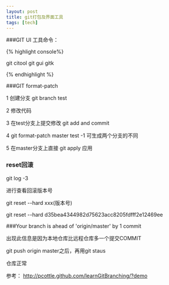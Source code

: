 ```yaml
---
layout: post
title: git打包及界面工具 
tags: [tech]
---
```



###GIT UI 工具命令：

{% highlight console%}

git citool
git gui
gitk

{% endhighlight %}


###GIT format-patch

1 创建分支 git branch test

2 修改代码

3 在test分支上提交修改 git add and commit

4 git format-patch master test -1 可生成两个分支的不同

5 在master分支上直接 git apply 应用　

### reset回滚

git log -3

进行查看回滚版本号

git reset --hard xxx(版本号)

git reset --hard d35bea4344982d75623acc8205fdfff2e12469ee


###Your branch is ahead of 'origin/master' by 1 commit 


出现此信息是因为本地仓库比远程仓库多一个提交COMMIT

git push origin master之后，再用git staus

仓库正常

参考：
<http://pcottle.github.com/learnGitBranching/?demo>
